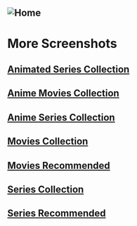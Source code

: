 ## ![Home](home.jpg)
# More Screenshots
## [Animated Series Collection](animated_series.md)
## [Anime Movies Collection](anime_movies.md)
## [Anime Series Collection](anime_series.md)
## [Movies Collection](movie_1.md)
## [Movies Recommended](movies_recommended.md)
## [Series Collection](series.md)
## [Series Recommended](series_recommended.md)